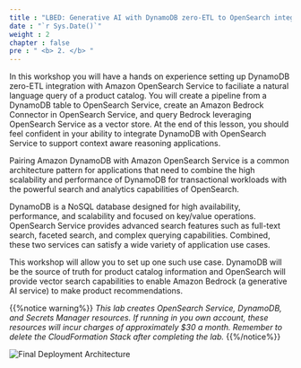 ```yaml
---
title : "LBED: Generative AI with DynamoDB zero-ETL to OpenSearch integration and Amazon Bedrock"
date : "`r Sys.Date()`"
weight : 2
chapter : false
pre : " <b> 2. </b> "
---
```


In this workshop you will have a hands on experience setting up DynamoDB zero-ETL integration with Amazon OpenSearch Service to faciliate a natural language query of a product catalog. You will create a pipeline from a DynamoDB table to OpenSearch Service, create an Amazon Bedrock Connector in OpenSearch Service, and query Bedrock leveraging OpenSearch Service as a vector store. At the end of this lesson, you should feel confident in your ability to integrate DynamoDB with OpenSearch Service to support context aware reasoning applications.

Pairing Amazon DynamoDB with Amazon OpenSearch Service is a common architecture pattern for applications that need to combine the high scalability and performance of DynamoDB for transactional workloads with the powerful search and analytics capabilities of OpenSearch.

DynamoDB is a NoSQL database designed for high availability, performance, and scalability and focused on key/value operations. OpenSearch Service provides advanced search features such as full-text search, faceted search, and complex querying capabilities. Combined, these two services can satisfy a wide variety of application use cases.

This workshop will allow you to set up one such use case. DynamoDB will be the source of truth for product catalog information and OpenSearch will provide vector search capabilities to enable Amazon Bedrock (a generative AI service) to make product recommendations.

{{%notice warning%}}
_This lab creates OpenSearch Service, DynamoDB, and Secrets Manager resources. If running in you own account, these resources will incur charges of approximately $30 a month. Remember to delete the CloudFormation Stack after completing the lab._
{{%/notice%}}

![Final Deployment Architecture](/images/2/1.png)
